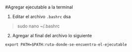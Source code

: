 #Agregar ejecutable a la terminal

1. Editar el archivo `.bashrc` dsa

> sudo nano ~/.bashrc

2. Agregar al final del archivo lo siguiente
```
export PATH=$PATH:ruta-donde-se-encuentra-el-ejecutable
```